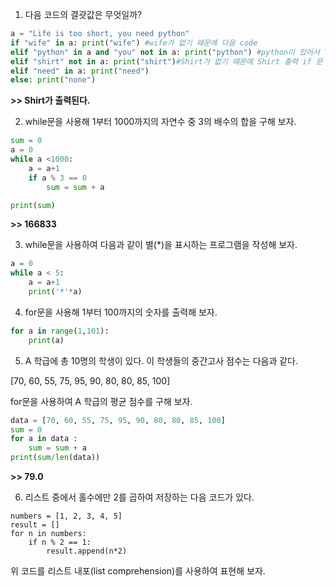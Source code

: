 1. 다음 코드의 결괏값은 무엇일까?

```python
a = "Life is too short, you need python"
if "wife" in a: print("wife") #wife가 없기 때문에 다음 code
elif "python" in a and "you" not in a: print("python") #python이 있어서 True이지만, you도 있기 때문에 False, 다음 code
elif "shirt" not in a: print("shirt")#Shirt가 없기 때문에 Shirt 출력 if 문 종료
elif "need" in a: print("need")
else: print("none")
``` 
 **>> Shirt가 출력된다.**
 
 2. while문을 사용해 1부터 1000까지의 자연수 중 3의 배수의 합을 구해 보자.

```python
sum = 0
a = 0
while a <1000: 
    a = a+1
    if a % 3 == 0
        sum = sum + a

print(sum)
```

**>> 166833**
   
3. while문을 사용하여 다음과 같이 별(*)을 표시하는 프로그램을 작성해 보자.

```python
a = 0 
while a < 5:
    a = a+1
    print('*'*a)
```

4. for문을 사용해 1부터 100까지의 숫자를 출력해 보자.

```python
for a in range(1,101):
    print(a)
```

5. A 학급에 총 10명의 학생이 있다. 이 학생들의 중간고사 점수는 다음과 같다.

[70, 60, 55, 75, 95, 90, 80, 80, 85, 100]

for문을 사용하여 A 학급의 평균 점수를 구해 보자.

```python 
data = [70, 60, 55, 75, 95, 90, 80, 80, 85, 100]
sum = 0
for a in data :
    sum = sum + a
print(sum/len(data))
``` 
**>> 79.0**


6. 리스트 중에서 홀수에만 2를 곱하여 저장하는 다음 코드가 있다.
```
numbers = [1, 2, 3, 4, 5]
result = []
for n in numbers:
    if n % 2 == 1:
        result.append(n*2)
```

위 코드를 리스트 내포(list comprehension)를 사용하여 표현해 보자.



    
    
